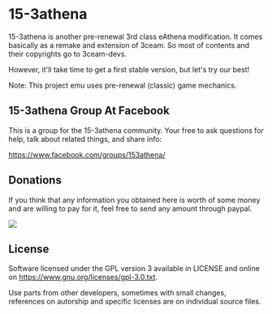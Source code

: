 15-3athena
==========

15-3athena is another pre-renewal 3rd class eAthena modification. It comes basically as a remake and extension of 3ceam. So most of contents and their copyrights go to 3ceam-devs. 

However, it'll take time to get a first stable version, but let's try our best!

Note: This project emu uses pre-renewal (classic) game mechanics. 


15-3athena Group At Facebook
----------------------------

This is a group for the 15-3athena community. Your free to ask questions for help, talk about related things, and share info:

https://www.facebook.com/groups/153athena/


Donations
---------

If you think that any information you obtained here is worth of some money and are willing to pay for it, feel free to send any amount through paypal.

[![](https://www.paypalobjects.com/en_US/i/btn/btn_donateCC_LG.gif)](https://www.paypal.com/cgi-bin/webscr?cmd=_s-xclick&hosted_button_id=GBNVHVH6QK48L)


License
-------

Software licensed under the GPL version 3 available in LICENSE and
online on https://www.gnu.org/licenses/gpl-3.0.txt.

Use parts from other developers, sometimes with small changes,
references on autorship and specific licenses are on individual
source files.
